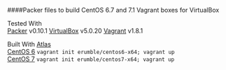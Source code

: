 ####Packer files to build CentOS 6.7 and 7.1 Vagrant boxes for VirtualBox
  
Tested With  
[Packer](https://packer.io/) v0.10.1
[VirtualBox](https://www.virtualbox.org/) v5.0.20
[Vagrant](https://vagrantup.com/) v1.8.1

Built With [Atlas](https://atlas.hashicorp.com/vagrant)  
[CentOS 6](https://atlas.hashicorp.com/erumble/boxes/centos6-x64) `vagrant init erumble/centos6-x64; vagrant up`  
[CentOS 7](https://atlas.hashicorp.com/erumble/boxes/centos7-x64) `vagrant init erumble/centos7-x64; vagrant up`

